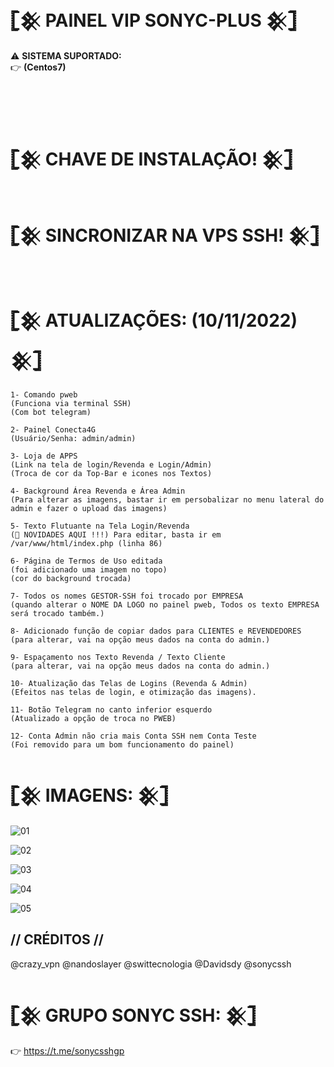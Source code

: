 #  𓊈𒆜 PAINEL VIP SONYC-PLUS 𒆜𓊉

⚠ <b>SISTEMA SUPORTADO:</b></br>
👉 <b>(Centos7)</b></br>


```


```
</br>

# 𓊈𒆜 CHAVE DE INSTALAÇÃO! 𒆜𓊉
```

```

# 𓊈𒆜 SINCRONIZAR NA VPS SSH! 𒆜𓊉
```


```


# 𓊈𒆜 ATUALIZAÇÕES: (10/11/2022) 𒆜𓊉
```
1- Comando pweb
(Funciona via terminal SSH)
(Com bot telegram)

2- Painel Conecta4G 
(Usuário/Senha: admin/admin)

3- Loja de APPS 
(Link na tela de login/Revenda e Login/Admin)
(Troca de cor da Top-Bar e icones nos Textos)

4- Background Área Revenda e Área Admin
(Para alterar as imagens, bastar ir em persobalizar no menu lateral do admin e fazer o upload das imagens)

5- Texto Flutuante na Tela Login/Revenda
(📣 NOVIDADES AQUI !!!) Para editar, basta ir em /var/www/html/index.php (linha 86)

6- Página de Termos de Uso editada
(foi adicionado uma imagem no topo)
(cor do background trocada)

7- Todos os nomes GESTOR-SSH foi trocado por EMPRESA
(quando alterar o NOME DA LOGO no painel pweb, Todos os texto EMPRESA será trocado também.)

8- Adicionado função de copiar dados para CLIENTES e REVENDEDORES
(para alterar, vai na opção meus dados na conta do admin.)

9- Espaçamento nos Texto Revenda / Texto Cliente
(para alterar, vai na opção meus dados na conta do admin.)

10- Atualização das Telas de Logins (Revenda & Admin)
(Efeitos nas telas de login, e otimização das imagens).

11- Botão Telegram no canto inferior esquerdo
(Atualizado a opção de troca no PWEB)

12- Conta Admin não cria mais Conta SSH nem Conta Teste
(Foi removido para um bom funcionamento do painel)
```

# 𓊈𒆜 IMAGENS: 𒆜𓊉

![01](https://user-images.githubusercontent.com/65465300/201933925-90993364-fe92-4257-a611-9f92161bbdf2.png)

![02](https://user-images.githubusercontent.com/65465300/201934371-a2ad1504-754b-4e5d-a864-89d8492e436b.png)

![03](https://user-images.githubusercontent.com/65465300/201934516-4f14f530-c862-4fc1-9f30-2b20fbc13cd2.png)

![04](https://user-images.githubusercontent.com/65465300/201934597-f1260ee7-37f0-4b51-813c-c727551fb193.png)

![05](https://user-images.githubusercontent.com/65465300/201934715-f0ae20fe-d49c-469f-b9e7-fcafbb740bd0.png)

## // CRÉDITOS //

@crazy_vpn
@nandoslayer
@swittecnologia
@Davidsdy
@sonycssh

# 𓊈𒆜 GRUPO SONYC SSH: 𒆜𓊉
👉 https://t.me/sonycsshgp
